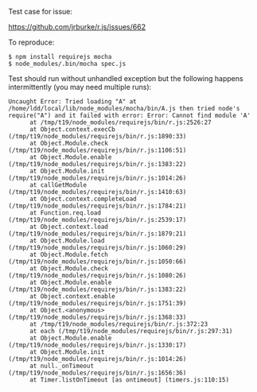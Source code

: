 Test case for issue:

https://github.com/jrburke/r.js/issues/662

To reproduce:

    $ npm install requirejs mocha
    $ node_modules/.bin/mocha spec.js

Test should run without unhandled exception but the following happens intermittently (you may need multiple runs):

    Uncaught Error: Tried loading "A" at /home/ldd/local/lib/node_modules/mocha/bin/A.js then tried node's require("A") and it failed with error: Error: Cannot find module 'A'
          at /tmp/t19/node_modules/requirejs/bin/r.js:2526:27
          at Object.context.execCb (/tmp/t19/node_modules/requirejs/bin/r.js:1890:33)
          at Object.Module.check (/tmp/t19/node_modules/requirejs/bin/r.js:1106:51)
          at Object.Module.enable (/tmp/t19/node_modules/requirejs/bin/r.js:1383:22)
          at Object.Module.init (/tmp/t19/node_modules/requirejs/bin/r.js:1014:26)
          at callGetModule (/tmp/t19/node_modules/requirejs/bin/r.js:1410:63)
          at Object.context.completeLoad (/tmp/t19/node_modules/requirejs/bin/r.js:1784:21)
          at Function.req.load (/tmp/t19/node_modules/requirejs/bin/r.js:2539:17)
          at Object.context.load (/tmp/t19/node_modules/requirejs/bin/r.js:1879:21)
          at Object.Module.load (/tmp/t19/node_modules/requirejs/bin/r.js:1060:29)
          at Object.Module.fetch (/tmp/t19/node_modules/requirejs/bin/r.js:1050:66)
          at Object.Module.check (/tmp/t19/node_modules/requirejs/bin/r.js:1080:26)
          at Object.Module.enable (/tmp/t19/node_modules/requirejs/bin/r.js:1383:22)
          at Object.context.enable (/tmp/t19/node_modules/requirejs/bin/r.js:1751:39)
          at Object.<anonymous> (/tmp/t19/node_modules/requirejs/bin/r.js:1368:33)
          at /tmp/t19/node_modules/requirejs/bin/r.js:372:23
          at each (/tmp/t19/node_modules/requirejs/bin/r.js:297:31)
          at Object.Module.enable (/tmp/t19/node_modules/requirejs/bin/r.js:1330:17)
          at Object.Module.init (/tmp/t19/node_modules/requirejs/bin/r.js:1014:26)
          at null._onTimeout (/tmp/t19/node_modules/requirejs/bin/r.js:1656:36)
          at Timer.listOnTimeout [as ontimeout] (timers.js:110:15)

